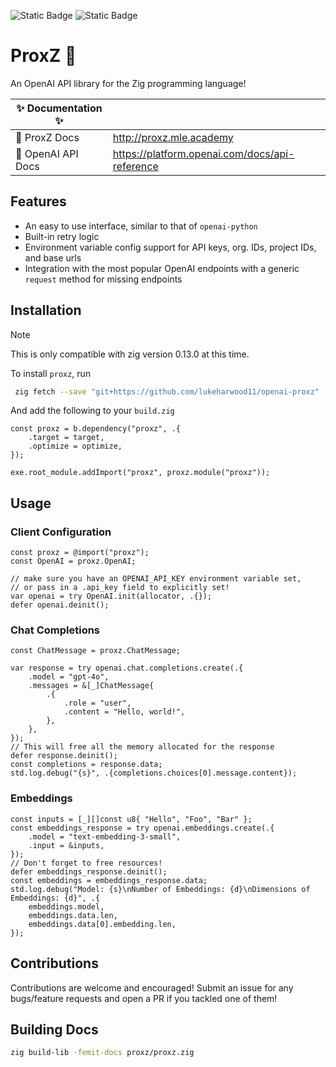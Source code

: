 ![Static Badge](https://img.shields.io/badge/zig-0.13.0-%23F7A41D?logo=zig&logoColor=%23F7A41D)
![Static Badge](https://img.shields.io/badge/License-MIT-blue)

# ProxZ 🦎

An OpenAI API library for the Zig programming language!

|✨ Documentation ✨||
|--|--|
|📙 ProxZ Docs |<http://proxz.mle.academy> |
|📗 OpenAI API Docs|<https://platform.openai.com/docs/api-reference>|

## Features

- An easy to use interface, similar to that of `openai-python`
- Built-in retry logic
- Environment variable config support for API keys, org. IDs, project IDs, and base urls
- Integration with the most popular OpenAI endpoints with a generic `request` method for missing endpoints

## Installation

> [!NOTE]  
> This is only compatible with zig version 0.13.0 at this time.

To install `proxz`, run

```bash
 zig fetch --save "git+https://github.com/lukeharwood11/openai-proxz"
```

And add the following to your `build.zig`

```zig
const proxz = b.dependency("proxz", .{
    .target = target,
    .optimize = optimize,
});

exe.root_module.addImport("proxz", proxz.module("proxz"));
```

## Usage

### Client Configuration

```zig
const proxz = @import("proxz");
const OpenAI = proxz.OpenAI;
```

```zig
// make sure you have an OPENAI_API_KEY environment variable set,
// or pass in a .api_key field to explicitly set!
var openai = try OpenAI.init(allocator, .{});
defer openai.deinit();
```

### Chat Completions

```zig
const ChatMessage = proxz.ChatMessage;

var response = try openai.chat.completions.create(.{
    .model = "gpt-4o",
    .messages = &[_]ChatMessage{
        .{
            .role = "user",
            .content = "Hello, world!",
        },
    },
});
// This will free all the memory allocated for the response
defer response.deinit();
const completions = response.data;
std.log.debug("{s}", .{completions.choices[0].message.content});
```

### Embeddings

```zig
const inputs = [_][]const u8{ "Hello", "Foo", "Bar" };
const embeddings_response = try openai.embeddings.create(.{
    .model = "text-embedding-3-small",
    .input = &inputs,
});
// Don't forget to free resources!
defer embeddings_response.deinit();
const embeddings = embeddings_response.data;
std.log.debug("Model: {s}\nNumber of Embeddings: {d}\nDimensions of Embeddings: {d}", .{
    embeddings.model,
    embeddings.data.len,
    embeddings.data[0].embedding.len,
});
```

## Contributions

Contributions are welcome and encouraged! Submit an issue for any bugs/feature requests and open a PR if you tackled one of them!

## Building Docs

```bash
zig build-lib -femit-docs proxz/proxz.zig
```
